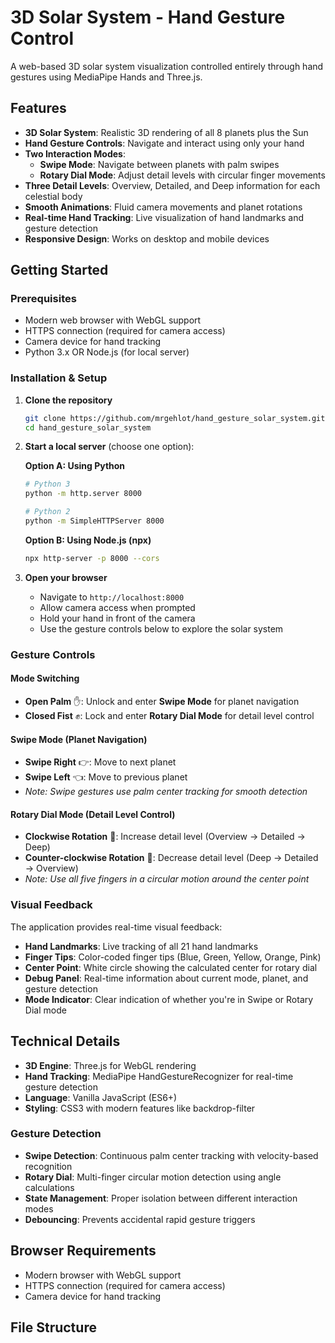 # 3D Solar System - Hand Gesture Control

A web-based 3D solar system visualization controlled entirely through hand gestures using MediaPipe Hands and Three.js.

## Features

- **3D Solar System**: Realistic 3D rendering of all 8 planets plus the Sun
- **Hand Gesture Controls**: Navigate and interact using only your hand
- **Two Interaction Modes**: 
  - **Swipe Mode**: Navigate between planets with palm swipes
  - **Rotary Dial Mode**: Adjust detail levels with circular finger movements
- **Three Detail Levels**: Overview, Detailed, and Deep information for each celestial body
- **Smooth Animations**: Fluid camera movements and planet rotations
- **Real-time Hand Tracking**: Live visualization of hand landmarks and gesture detection
- **Responsive Design**: Works on desktop and mobile devices

## Getting Started

### Prerequisites

- Modern web browser with WebGL support
- HTTPS connection (required for camera access)
- Camera device for hand tracking
- Python 3.x OR Node.js (for local server)

### Installation & Setup

1. **Clone the repository**
   ```bash
   git clone https://github.com/mrgehlot/hand_gesture_solar_system.git
   cd hand_gesture_solar_system
   ```

2. **Start a local server** (choose one option):

   **Option A: Using Python**
   ```bash
   # Python 3
   python -m http.server 8000
   
   # Python 2
   python -m SimpleHTTPServer 8000
   ```

   **Option B: Using Node.js (npx)**
   ```bash
   npx http-server -p 8000 --cors
   ```

3. **Open your browser**
   - Navigate to `http://localhost:8000`
   - Allow camera access when prompted
   - Hold your hand in front of the camera
   - Use the gesture controls below to explore the solar system

### Gesture Controls

#### Mode Switching
- **Open Palm** ✋: Unlock and enter **Swipe Mode** for planet navigation
- **Closed Fist** ✊: Lock and enter **Rotary Dial Mode** for detail level control

#### Swipe Mode (Planet Navigation)
- **Swipe Right** 👉: Move to next planet
- **Swipe Left** 👈: Move to previous planet
- *Note: Swipe gestures use palm center tracking for smooth detection*

#### Rotary Dial Mode (Detail Level Control)
- **Clockwise Rotation** 🔄: Increase detail level (Overview → Detailed → Deep)
- **Counter-clockwise Rotation** 🔄: Decrease detail level (Deep → Detailed → Overview)
- *Note: Use all five fingers in a circular motion around the center point*

### Visual Feedback

The application provides real-time visual feedback:
- **Hand Landmarks**: Live tracking of all 21 hand landmarks
- **Finger Tips**: Color-coded finger tips (Blue, Green, Yellow, Orange, Pink)
- **Center Point**: White circle showing the calculated center for rotary dial
- **Debug Panel**: Real-time information about current mode, planet, and gesture detection
- **Mode Indicator**: Clear indication of whether you're in Swipe or Rotary Dial mode

## Technical Details

- **3D Engine**: Three.js for WebGL rendering
- **Hand Tracking**: MediaPipe HandGestureRecognizer for real-time gesture detection
- **Language**: Vanilla JavaScript (ES6+)
- **Styling**: CSS3 with modern features like backdrop-filter

### Gesture Detection
- **Swipe Detection**: Continuous palm center tracking with velocity-based recognition
- **Rotary Dial**: Multi-finger circular motion detection using angle calculations
- **State Management**: Proper isolation between different interaction modes
- **Debouncing**: Prevents accidental rapid gesture triggers

## Browser Requirements

- Modern browser with WebGL support
- HTTPS connection (required for camera access)
- Camera device for hand tracking

## File Structure

```